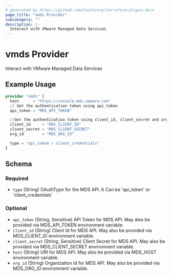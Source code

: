 ```yaml
---
# generated by https://github.com/hashicorp/terraform-plugin-docs
page_title: "vmds Provider"
subcategory: ""
description: |-
  Interact with VMware Managed Data Services
---
```


# vmds Provider

Interact with VMware Managed Data Services

## Example Usage

```terraform
provider "vmds" {
  host      = "https://console.mds.vmware.com"
  // Get the authentication token using api_token
  api_token = "MDS_API_TOKEN"

  //Get the authentication token using client_id, client_secret and org_id associated with the service account
  client_id     = "MDS_CLIENT_ID"
  client_secret = "MDS_CLIENT_SECRET"
  org_id        = "MDS_ORG_ID"

  type = "api_token / client_credentials"
}
```

<!-- schema generated by tfplugindocs -->
## Schema

### Required


- `type` (String) OAuthType for the MDS API. It Can be 'api_token' or 'client_credentials'



### Optional

- `api_token` (String, Sensitive) API Token for MDS API. May also be provided via MDS_API_TOKEN environment variable.
- `client_id` (String) Client Id for MDS API. May also be provided via MDS_CLIENT_ID environment variable.
- `client_secret` (String, Sensitive) Client Secret for MDS API. May also be provided via MDS_CLIENT_SECRET environment variable.
- `host` (String) URI for MDS API. May also be provided via MDS_HOST environment variable.
- `org_id` (String) Organization Id for MDS API. May also be provided via MDS_ORG_ID environment variable.
